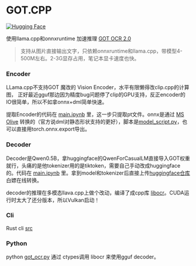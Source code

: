 # GOT.CPP
[![Hugging Face](https://img.shields.io/badge/%F0%9F%A4%97%20Hugging%20Face-Model-blue)](https://huggingface.co/MosRat/got_decoder-Q4_K_M-GGUF)

使用llama.cpp和onnxruntime 加速推理 [GOT OCR 2.0](https://github.com/Ucas-HaoranWei/GOT-OCR2.0) 
> 支持从图片直接输出文字，只依赖onnxruntime和llama.cpp，带模型4-500M左右。2-3G显存占用，笔记本显卡速度也快。
### Encoder
LLama.cpp不支持GOT 魔改的 Vision Encoder，水平有限懒得改clip.cpp的计算图，
正好最近gguf那边因为精度bug问题停了clip的GPU支持，反正encoder的IO很简单，所以不如拿onnx+dml简单快速。

提取Encoder的代码在 [main.ipynb](main.ipynb) 里，这一步只提取pt文件。onnx是通过 [MS Olive](https://github.com/microsoft/Olive)
转换的（官方说dml对静态形状支持的更好），脚本是[model_script.py](model_script.py)，也可以直接用torch.onnx.export导出。

### Decoder 


Decoder是Qwen0.5B，拿huggingface的QwenForCasualLM直接导入GOT权重就行，头痛的是他tokenizer用的是tiktoken，需要自己手动改成huggingface的。代码在 [main.ipynb](main.ipynb) 里。拿到model和tokenizer后直接上传[huggingface仓库](https://huggingface.co/MosRat/got_decoder/tree/main)白嫖在线转换。

decoder的推理在多模态llava.cpp上做个改动，编译了成cpp库 [libocr](cpp)。CUDA运行时太大了还分版本，所以Vulkan启动！


### Cli
Rust cli [src](src)

### Python
python [got_ocr.py](got_ocr.py) 通过 ctypes调用 libocr 来使用gguf decoder。
